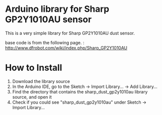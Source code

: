 # Arduino library for Sharp GP2Y1010AU sensor

This is a very simple library for Sharp GP2Y1010AU dust sensor.

base code is from the following page. :
http://www.dfrobot.com/wiki/index.php/Sharp_GP2Y1010AU

# How to Install

1. Download the library source
1. In the Arduino IDE, go to the Sketch -> Import Library... -> Add Library...
1. Find the directory that contains the sharp\_dust\_gp2y1010au library source, and open it
1. Check if you could see "sharp\_dust\_gp2y1010au" under Sketch -> Import Library...
